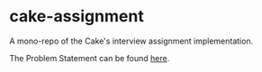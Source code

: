 # cake-assignment
A mono-repo of the Cake's interview assignment implementation.

The Problem Statement can be found [here](https://data-gcdn.basecdn.net/202404/sys8305/hiring/03/11/QRV9RRAVX8/7aa884f0dfabe41fc022bab038895a32/GPZ65NMB968ZG99L3RUYS39YAKKY43PUEZVKD5EZLUG536EZ7HEFXD4WVP79YDPBUPGQ2H4LWCWBNSKFJFMXUE/11/38/69/05/47/5942261e2293cffe4a5991c4664b420b/assignment_data_platform_team_cake.pdf).

